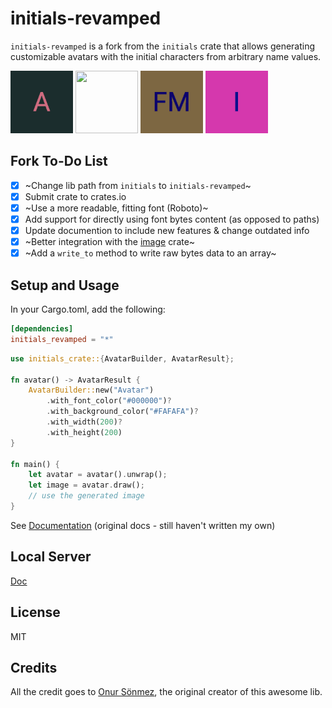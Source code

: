 # initials-revamped

`initials-revamped` is a fork from the `initials` crate that allows generating customizable avatars with the initial characters from arbitrary name values.

<p float="center">
  <img src="gen/a.jpg" width="100" height="100"/> 
  <img src="gen/ж.jpg" width="100" height="100" />
  <img src="gen/fm.jpg" width="100" height="100"/>
  <img src="gen/i.jpg" width="100" height="100"/>
</p>

## Fork To-Do List

- [x] ~Change lib path from `initials` to `initials-revamped`~
- [x] Submit crate to crates.io
- [x] ~Use a more readable, fitting font (Roboto)~
- [x] Add support for directly using font bytes content (as opposed to paths)
- [x] Update documention to include new features & change outdated info
- [x] ~Better integration with the [image](https://crates.io/crates/image) crate~
- [x] ~Add a `write_to` method to write raw bytes data to an array~

## Setup and Usage

In your Cargo.toml, add the following:

```toml
[dependencies]
initials_revamped = "*"
```

```rust
use initials_crate::{AvatarBuilder, AvatarResult};

fn avatar() -> AvatarResult {
    AvatarBuilder::new("Avatar")
        .with_font_color("#000000")?
        .with_background_color("#FAFAFA")?
        .with_width(200)?
        .with_height(200)
}

fn main() {
    let avatar = avatar().unwrap();
    let image = avatar.draw();
    // use the generated image
}

```

See [Documentation](https://ygormartins.github.io/initials.rs) (original docs - still haven't written my own)

## Local Server

[Doc](https://github.com/ygormartins/initials-revamped.rs/blob/master/api)

## License

MIT

## Credits

All the credit goes to [Onur Sönmez](https://crates.io/users/sonmezonur), the original creator of this awesome lib.
